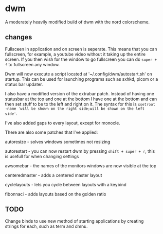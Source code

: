 # dwm

A moderately heavily modified build of dwm with the nord colorscheme.

## changes

Fullsceen in application and on screen is seperate. This means that you can fullscreen, for example, a youtube video without it taking up the entire screen. If you then wish for the window to go fullscreen you can do `super + f` to fullscreen any window.

Dwm will now execute a script located at '~/.config/dwm/autostart.sh' on startup. This can be used for launching programs such as sxhkd, picom or a status bar updater.

I also have a modified version of the extrabar patch. Instead of having one statusbar at the top and one at the bottom I have one at the bottom and can then set stuff to be to the left and right on it. The syntax for this is `xsetroot -name 'will be shown on the right side;will be shown on the left side'`.

I've also added gaps to every layout, except for monocle.

There are also some patches that I've applied:

autoresize - solves windows sometimes not resizing

autorestart - you can now restart dwm by pressing `shift + super + r`, this is usefull for when changing settings

awsomebar - the names of the monitors windows are now visible at the top

centeredmaster - adds a centered master layout

cyclelayouts - lets you cycle between layouts with a keybind

fibonnaci - adds layouts based on the golden ratio

## TODO

Change binds to use new method of starting applications by creating strings for each, such as term and dmnu.
